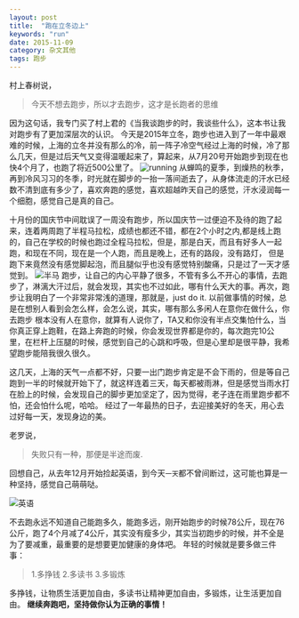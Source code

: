 ```yaml
---
layout: post
title:  "跑在立冬边上"
keywords: "run"
date: 2015-11-09
category: 杂文其他
tags: 跑步
---
```



村上春树说，

>今天不想去跑步，所以才去跑步，这才是长跑者的思维

因为这句话，我专门买了村上君的《当我谈跑步的时，我谈些什么》，这本书让我对跑步有了更加深层次的认识。
今天是2015年立冬，跑步也进入到了一年中最艰难的时候，上海的立冬并没有那么的冷，前一阵子冷空气经过上海的时候，冷了那么几天，但是过后天气又变得温暖起来了，算起来，从7月20号开始跑步到现在也快4个月了，也跑了将近500公里了。
![running](http://i13.tietuku.com/e552310b139e785ft.jpg)
从蝉鸣的夏季，到燥热的秋季，再到冷风习习的冬季，时光就在脚步的一抬一落间逝去了，从身体流走的汗水已经数不清到底有多少了，喜欢奔跑的感觉，喜欢超越昨天自己的感觉，汗水浸润每一个细胞，感觉自己是真的自己。

十月份的国庆节中间耽误了一周没有跑步，所以国庆节一过便迫不及待的跑了起来，连着两周跑了半程马拉松，成绩也都还不错，都在2个小时之内,都是线上跑的，自己在学校的时候也跑过全程马拉松，但是，那是白天，而且有好多人一起跑，和现在不同，现在是一个人跑，而且是晚上，还有的路段，没有路灯，
但是跑下来竟然没有感觉脚起泡，而且腿似乎也没有感觉特别酸痛，只是过了一天才感觉到。
![半马](http://i13.tietuku.com/bdc5beab77ef5929.jpg) 
跑步，让自己的内心平静了很多，不管有多么不开心的事情，去跑步了，淋漓大汗过后，就会发现，其实也不过如此，哪有什么天大的事。再次，跑步让我明白了一个非常非常浅的道理，那就是，just do it. 以前做事情的时候，总是在想别人看到会怎么样，会怎么说，其实，哪有那么多闲人在意你在做什么，你去跑步
根本没有人在意你，就算有人说你了，TA又和你没有半点交集怕什么，当你真正穿上跑鞋，在路上奔跑的时候，你会发现世界都是你的，每次跑完10公里，在栏杆上压腿的时候，感觉到自己的心跳和呼吸，但是心里却是很平静，我希望跑步能陪我很久很久。

这几天，上海的天气一点都不好，只要一出门跑步肯定是不会下雨的，但是等自己跑到一半的时候就开始下了，就这样连着三天，每天都被雨淋，但是感觉当雨水打在脸上的时候，会发现自己的脚步更加坚定了，因为觉得，老子连在雨里跑步都不怕，还会怕什么呢，哈哈。
经过了一年最热的日子，去迎接美好的冬天，用心去过好每一天，发现身边的美。

老罗说，

>失败只有一种，那便是半途而废.
<!-- more -->

回想自己，从去年12月开始捡起英语，到今天`一天`都不曾间断过，这可能也算是一种坚持，感觉自己萌萌哒。

![英语](http://i13.tietuku.com/176fcb2f941b7c91s.jpg)

不去跑永远不知道自己能跑多久，能跑多远，刚开始跑步的时候78公斤，现在76公斤，跑了4个月减了4公斤，其实没有瘦多少，其实当初跑步的时候，并不全是为了要减重，最重要的是想要更加健康的身体吧。
年轻的时候就是要多做三件事：

>1.多挣钱
>2.多读书
>3.多锻炼

多挣钱，让物质生活更加自由，多读书让精神更加自由，多锻炼，让生活更加自由。
**继续奔跑吧，坚持做你认为正确的事情！**